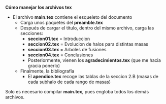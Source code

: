 **Cómo manejar los archivos tex**

- El archivo **main.tex** contiene el esqueleto del documento 
  - Carga unos paquetes del **preamble.tex** 
  - Después de cargar el título, dentro del mismo archivo, carga las secciones:
    - **seccion01.tex** = Introduccion
    - **seccion02.tex** = Evolucion de halos para distintas masas
    - **seccion03.tex** = Arboles de fusiones
    - **seccion04.tex** = Conclusiones
    - Posteriormente, vienen los **agradecimientos.tex** (que me hacia gracia ponerlo)
  - Finalmente, la bibliografía
    - El **apendice.tex** recoge las tablas de la seccion 2.B (masas de cada subhalo de cada rango de masas)
    
Solo es necesario compilar **main.tex**, pues engloba todos los demás archivos. 
